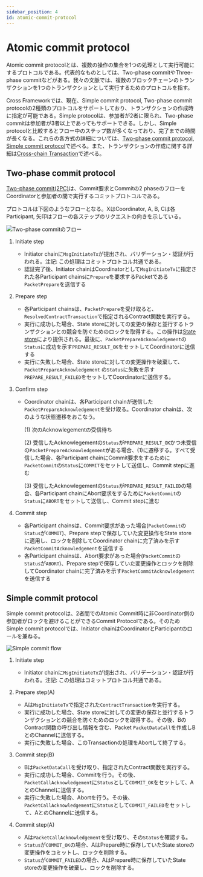 ```yaml
---
sidebar_position: 4
id: atomic-commit-protocol
---
```


# Atomic commit protocol

Atomic commit protocolとは、複数の操作の集合を1つの処理として実行可能にするプロトコルである。代表的なものとしては、Two-phase commitやThree-phase commitなどがある。我々の文脈では、複数のブロックチェーンのトランザクションを1つのトランザクションとして実行するためのプロトコルを指す。

Cross Frameworkでは、現在、Simple commit protocol, Two-phase commit protocolの2種類のプロトコルをサポートしており、トランザクションの作成時に指定が可能である。Simple protocolは、参加者が2者に限られ、Two-phase commitは参加者が3者以上であってもサポートできる。しかし、Simple protocolと比較するとフロー中のステップ数が多くなっており、完了までの時間が長くなる。これらの各方式の詳細については、[Two-phase commit protocol](#two-phase-commit-protocol), [Simple commit protocol](#simple-commit-protocol)で述べる。また、トランザクションの作成に関する詳細は[Cross-chain Transaction](./03-architecture/03-cross-chain-transaction.md)で述べる。

## Two-phase commit protocol

[Two-phase commit(2PC)](https://en.wikipedia.org/wiki/Two-phase_commit_protocol)は、Commit要求とCommitの2 phaseのフローをCoordinatorと参加者の間で実行するコミットプロトコルである。

プロトコルは下図のようなフローとなる。XはCoordinator, A, B, Cは各Participant, 矢印はフローの各ステップのリクエストの向きを示している。

![Two-phase commitのフロー](https://paper-attachments.dropbox.com/s_FFE17AA1F4B82D88109B81BA32CA19757CCAC2E7BBE2D24C9CAD3FFEE992E8B9_1581565269084_Screenshot+from+2020-02-13+12-40-55.png)

1. Initiate step
   - Initiator chainに`MsgInitiateTx`が提出され、バリデーション・認証が行われる。注記: この処理はコミットプロトコル共通である。
   - 認証完了後、Initiator chainはCoordinatorとして`MsgInitiateTx`に指定された各Participant chainsに`Prepare`を要求するPacketである`PacketPrepare`を送信する

2. Prepare step
   - 各Participant chainsは、`PacketPrepare`を受け取ると、`ResolvedContractTransaction`で指定されるContract関数を実行する。
   - 実行に成功した場合、State storeに対しての変更の保存と並行するトランザクションとの競合を防ぐためのロックを取得する。この操作は[State store](./05-state-store.md)により提供される。最後に、`PacketPrepareAcknowledgement`の`Status`に成功を示す`PREPARE_RESULT_OK`をセットしてCoordinatorに送信する
   - 実行に失敗した場合、State storeに対しての変更操作を破棄して、`PacketPrepareAcknowledgement` の`Status`に失敗を示す`PREPARE_RESULT_FAILED`をセットしてCoordinatorに送信する。

3. Confirm step
    - Coordinator chainは、各Participant chainが送信した`PacketPrepareAcknowledgement`を受け取る。Coordinator chainは、次のような状態遷移をおこなう。

        (1) 次のAcknowlegementの受信待ち
   
        (2) 受信したAcknowlegementの`Status`が`PREPARE_RESULT_OK`かつ未受信の`PacketPrepareAcknowledgement`がある場合、(1)に遷移する。すべて受信した場合、各Participant chainにCommit要求をするために`PacketCommit`の`Status`に`COMMIT`をセットして送信し、Commit stepに進む

        (3) 受信したAcknowlegementの`Status`が`PREPARE_RESULT_FAILED`の場合、各Participant chainにAbort要求をするために`PacketCommit`の`Status`に`ABORT`をセットして送信し、Commit stepに進む

4. Commit step
   - 各Participant chainsは、Commit要求があった場合(`PacketCommit`の`Status`が`COMMIT`)、Prepare stepで保存していた変更操作をState storeに適用し、ロックを削除してCoordinator chainに完了済みを示す`PacketCommitAcknowledgement`を送信する
   - 各Participant chainsは、Abort要求があった場合(`PacketCommit`の`Status`が`ABORT`)、Prepare stepで保存していた変更操作とロックを削除してCoordinator chainに完了済みを示す`PacketCommitAcknowledgement`を送信する

## Simple commit protocol

Simple commit protocolは、2者間でのAtomic Commit時に非Coordinator側の参加者がロックを避けることができるCommit Protocolである。そのためSimple commit protocolでは、Initiator chainはCoordinatorとParticipantのロールを兼ねる。

![Simple commit flow](https://paper-attachments.dropbox.com/s_BF6A6C558FB10E2A2F4E74E9F7B342EF6228422735BC5F474C1D1BF9C0273659_1597826874435_Screenshot+from+2020-08-19+17-47-27.png)

1. Initiate step
   - Initiator chainに`MsgInitiateTx`が提出され、バリデーション・認証が行われる。注記: この処理はコミットプロトコル共通である。

2. Prepare step(A)
   - Aは`MsgInitiateTx`で指定された`ContractTransaction`を実行する。
   - 実行に成功した場合、State storeに対しての変更の保存と並行するトランザクションとの競合を防ぐためのロックを取得する。その後、BのContract関数の呼び出し情報を含む、Packet `PacketDataCall`を作成しBとのChannelに送信する。
   - 実行に失敗した場合、このTransactionの処理をAbortして終了する。

3. Commit step(B)
   - Bは`PacketDataCall`を受け取り、指定されたContract関数を実行する。
   - 実行に成功した場合、Commitを行う。その後、`PacketCallAcknowledgement`に`Status`として`COMMIT_OK`をセットして、AとのChannelに送信する。
   - 実行に失敗した場合、Abortを行う。その後、`PacketCallAcknowledgement`に`Status`として`COMMIT_FAILED`をセットして、AとのChannelに送信する。

4. Commit step(A)
   - Aは`PacketCallAcknowledgement`を受け取り、その`Status`を確認する。
   - `Status`が`COMMIT_OK`の場合、AはPrepare時に保存していたState storeの変更操作をコミットし、ロックを削除する。
   - `Status`が`COMMIT_FAILED`の場合、AはPrepare時に保存していたState storeの変更操作を破棄し、ロックを削除する。
